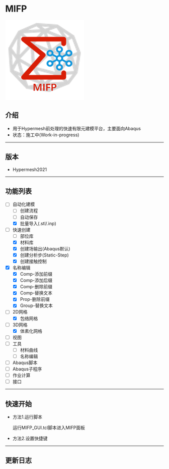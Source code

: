 # MIFP

![alt text](https://github.com/Ziarant/MIFP/blob/main/Splash/Mesh.png?raw=true)

## 介绍
- 用于Hypermesh前处理的快速有限元建模平台，主要面向Abaqus
- 状态：施工中(Work-in-progress)

***

## 版本

- Hypermesh2021
***

## 功能列表

- [ ] 自动化建模
    - [ ] 创建流程
    - [ ] 自动保存
    - [x] 批量导入(.stl/.inp)
- [ ] 快速创建
    - [ ] 部位库
    - [x] 材料库
    - [x] 创建场输出(Abaqus默认)
    - [x] 创建分析步(Static-Step)
    - [x] 创建接触控制
- [x] 名称编辑
    - [x] Comp-添加前缀
    - [x] Comp-添加后缀
    - [x] Comp-删除前缀
    - [x] Comp-替换文本
    - [x] Prop-删除前缀
    - [x] Group-替换文本
- [ ] 2D网格
    - [x] 包络网格
- [ ] 3D网格
    - [x] 体素化网格
- [ ] 视图
- [ ] 工具
    - [ ] 材料曲线
    - [ ] 名称编辑
- [ ] Abaqus脚本
- [ ] Abaqus子程序
- [ ] 作业计算
- [ ] 接口
***

## 快速开始

- 方法1.运行脚本

	运行MIFP_GUI.tcl脚本进入MIFP面板

- 方法2.设置快捷键
***

## 更新日志
